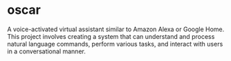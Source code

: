 # oscar
A voice-activated virtual assistant similar to Amazon Alexa or Google Home. This project involves creating a system that can understand and process natural language commands, perform various tasks, and interact with users in a conversational manner.
